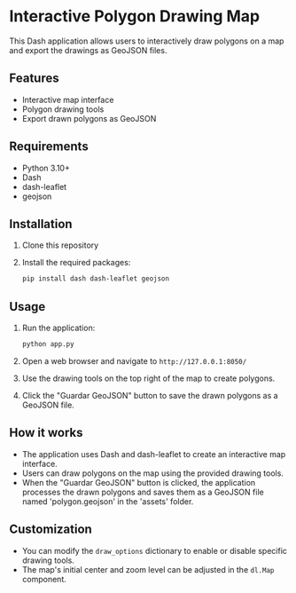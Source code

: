 # Interactive Polygon Drawing Map

This Dash application allows users to interactively draw polygons on a map and export the drawings as GeoJSON files.

## Features

- Interactive map interface
- Polygon drawing tools
- Export drawn polygons as GeoJSON

## Requirements

- Python 3.10+
- Dash
- dash-leaflet
- geojson

## Installation

1. Clone this repository
2. Install the required packages:

    ```bash
    pip install dash dash-leaflet geojson

## Usage

1. Run the application:

    ```python 
    python app.py

2. Open a web browser and navigate to `http://127.0.0.1:8050/`

3. Use the drawing tools on the top right of the map to create polygons.

4. Click the "Guardar GeoJSON" button to save the drawn polygons as a GeoJSON file.

## How it works

- The application uses Dash and dash-leaflet to create an interactive map interface.
- Users can draw polygons on the map using the provided drawing tools.
- When the "Guardar GeoJSON" button is clicked, the application processes the drawn polygons and saves them as a GeoJSON file named 'polygon.geojson' in the 'assets' folder.

## Customization

- You can modify the `draw_options` dictionary to enable or disable specific drawing tools.
- The map's initial center and zoom level can be adjusted in the `dl.Map` component.
